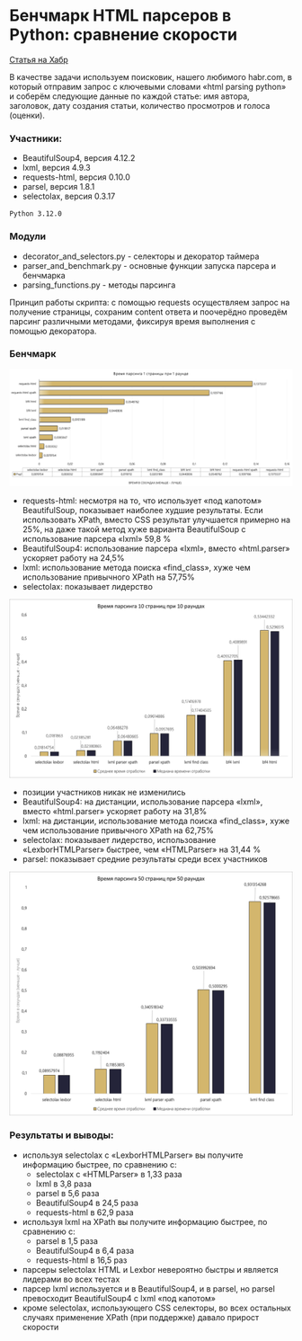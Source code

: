 # Бенчмарк HTML парсеров в Python: сравнение скорости

[Статья на Хабр](https://habr.com/ru/companies/vsk_insurance/articles/780500/)

В качестве задачи используем поисковик, нашего любимого habr.com, в который отправим запрос с 
ключевыми словами «html parsing python» и соберём следующие данные по каждой статье: 
имя автора, заголовок, дату создания статьи, количество просмотров и голоса (оценки).

### Участники:
*	BeautifulSoup4, версия 4.12.2
*	lxml, версия 4.9.3
*	requests-html, версия 0.10.0
*	parsel, версия 1.8.1
*	selectolax, версия 0.3.17

```
Python 3.12.0
```

### Модули
- decorator_and_selectors.py - селекторы и декоратор таймера
- parser_and_benchmark.py - основные функции запуска парсера и бенчмарка
- parsing_functions.py - методы парсинга


Принцип работы скрипта: с помощью requests осуществляем запрос на получение страницы, сохраним 
content ответа и поочерёдно проведём парсинг различными методами, фиксируя время выполнения с 
помощью декоратора.

### Бенчмарк
![Image alt](image/График1_new.png)
*	requests-html: несмотря на то, что использует «под капотом» BeautifulSoup, показывает наиболее худшие результаты. Если использовать XPath, вместо CSS результат улучшается примерно на 25%, на даже такой метод хуже варианта BeautifulSoup с использование парсера «lxml» 59,8 %
*	BeautifulSoup4: использование парсера «lxml», вместо «html.parser» ускоряет работу на 24,5%
*	lxml: использование метода поиска «find_class», хуже чем использование привычного XPath на 57,75%
*	selectolax: показывает лидерство

![Image alt](image/График2_new.png)
*	позиции участников никак не изменились
*	BeautifulSoup4: на дистанции, использование парсера «lxml», вместо «html.parser» ускоряет работу на 31,8%
*	lxml: на дистанции, использование метода поиска «find_class», хуже чем использование привычного XPath на 62,75%
*	selectolax: показывает лидерство, использование «LexborHTMLParser» быстрее, чем «HTMLParser» на 31,44 %
*	parsel: показывает средние результаты среди всех участников

![Image alt](image/График3_new.png)
### Результаты и выводы:
*	используя selectolax с «LexborHTMLParser» вы получите информацию быстрее, по сравнению с:
      *	selectolax с «HTMLParser» в 1,33 раза            
      *	lxml в 3,8 раза      
      *	parsel в 5,6 раза
      *	BeautifulSoup4 в 24,5 раза
      *	requests-html в 62,9 раза
*	используя lxml на XPath вы получите информацию быстрее, по сравнению с:
      *	parsel в 1,5 раза
      *	BeautifulSoup4 в 6,4 раза
      *	requests-html в 16,5 раз
*	парсеры selectolax HTML и Lexbor невероятно быстры и является лидерами во всех тестах
*	парсер lxml используется и в BeautifulSoup4, и в parsel, но parsel превосходит BeautifulSoup4 с lxml «под капотом»
*	кроме selectolax, использующего CSS селекторы, во всех остальных случаях применение XPath (при поддержке) давало прирост скорости


